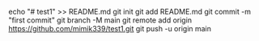 echo "# test1" >> README.md
git init
git add README.md
git commit -m "first commit"
git branch -M main
git remote add origin https://github.com/mimik339/test1.git
git push -u origin main
